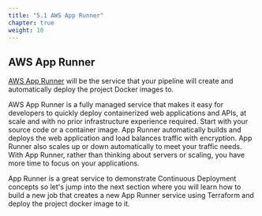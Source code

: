 ```yaml
---
title: "5.1 AWS App Runner"
chapter: true
weight: 10
---
```


## AWS App Runner

[AWS App Runner][3] will be the service that your pipeline will create and automatically deploy the project Docker images to. 

AWS App Runner is a fully managed service that makes it easy for developers to quickly deploy containerized web applications and APIs, at scale and with no prior infrastructure experience required. Start with your source code or a container image. App Runner automatically builds and deploys the web application and load balances traffic with encryption. App Runner also scales up or down automatically to meet your traffic needs. With App Runner, rather than thinking about servers or scaling, you have more time to focus on your applications.

App Runner is a great service to demonstrate Continuous Deployment concepts so let's jump into the next section where you will learn how to build a new job that creates a new App Runner service using Terraform and deploy the project docker image to it.


<!-- URL Links index -->
[1]: https://www.terraform.io
[2]: https://aws.amazon.com/ecr/
[3]: https://aws.amazon.com/apprunner/
[4]: https://www.terraform.io/docs/cloud/
[5]: https://www.terraform.io/docs/cli/index.html
[6]: /040_circleci_setup/43_terraform_cloud_token.html
[7]: https://docs.docker.com/get-started/overview/
[8]: https://docs.aws.amazon.com/AmazonECR/latest/public/public-repositories.html
[9]: https://circleci.com/developer/orbs/orb/circleci/terraform
[10]: https://www.terraform.io/docs/cli/commands/init.html
[11]: https://www.terraform.io/docs/cli/commands/apply.html
[12]: https://circleci.com/docs/2.0/persist-data/
[13]: https://circleci.com/docs/2.0/persist-data/#using-workspaces